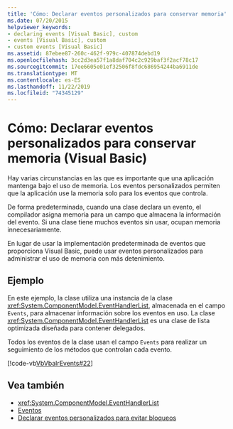 ```yaml
---
title: 'Cómo: Declarar eventos personalizados para conservar memoria'
ms.date: 07/20/2015
helpviewer_keywords:
- declaring events [Visual Basic], custom
- events [Visual Basic], custom
- custom events [Visual Basic]
ms.assetid: 87ebee87-260c-462f-979c-407874debd19
ms.openlocfilehash: 3cc2d3ea57f1a8daf704c2c929baf3f2acf78c17
ms.sourcegitcommit: 17ee6605e01ef32506f8fdc686954244ba6911de
ms.translationtype: MT
ms.contentlocale: es-ES
ms.lasthandoff: 11/22/2019
ms.locfileid: "74345129"
---
```

# <a name="how-to-declare-custom-events-to-conserve-memory-visual-basic"></a>Cómo: Declarar eventos personalizados para conservar memoria (Visual Basic)
Hay varias circunstancias en las que es importante que una aplicación mantenga bajo el uso de memoria. Los eventos personalizados permiten que la aplicación use la memoria solo para los eventos que controla.  
  
 De forma predeterminada, cuando una clase declara un evento, el compilador asigna memoria para un campo que almacena la información del evento. Si una clase tiene muchos eventos sin usar, ocupan memoria innecesariamente.  
  
 En lugar de usar la implementación predeterminada de eventos que proporciona Visual Basic, puede usar eventos personalizados para administrar el uso de memoria con más detenimiento.  
  
## <a name="example"></a>Ejemplo  
 En este ejemplo, la clase utiliza una instancia de la clase <xref:System.ComponentModel.EventHandlerList>, almacenada en el campo `Events`, para almacenar información sobre los eventos en uso. La clase <xref:System.ComponentModel.EventHandlerList> es una clase de lista optimizada diseñada para contener delegados.  
  
 Todos los eventos de la clase usan el campo `Events` para realizar un seguimiento de los métodos que controlan cada evento.  
  
 [!code-vb[VbVbalrEvents#22](~/samples/snippets/visualbasic/VS_Snippets_VBCSharp/VbVbalrEvents/VB/Class1.vb#22)]  
  
## <a name="see-also"></a>Vea también

- <xref:System.ComponentModel.EventHandlerList>
- [Eventos](../../../../visual-basic/programming-guide/language-features/events/index.md)
- [Declarar eventos personalizados para evitar bloqueos](../../../../visual-basic/programming-guide/language-features/events/how-to-declare-custom-events-to-avoid-blocking.md)

